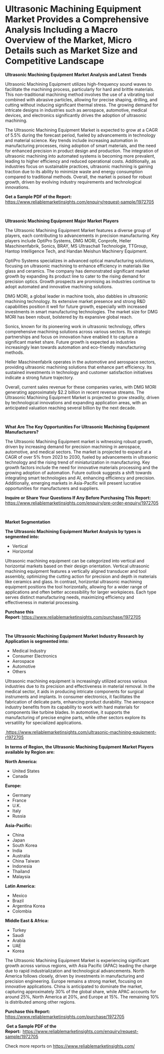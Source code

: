 <p><h1>Ultrasonic Machining Equipment Market Provides a Comprehensive Analysis Including a Macro Overview of the Market, Micro Details such as Market Size and Competitive Landscape</h1></p><p><strong>Ultrasonic Machining Equipment Market Analysis and Latest Trends</strong></p>
<p><p>Ultrasonic Machining Equipment utilizes high-frequency sound waves to facilitate the machining process, particularly for hard and brittle materials. This non-traditional machining method involves the use of a vibrating tool combined with abrasive particles, allowing for precise shaping, drilling, and cutting without inducing significant thermal stress. The growing demand for intricate designs in industries such as aerospace, automotive, medical devices, and electronics significantly drives the adoption of ultrasonic machining.</p><p>The Ultrasonic Machining Equipment Market is expected to grow at a CAGR of 5.5% during the forecast period, fueled by advancements in technology and material science. Key trends include increasing automation in manufacturing processes, rising adoption of smart materials, and the need for enhanced precision in product design and production. The integration of ultrasonic machining into automated systems is becoming more prevalent, leading to higher efficiency and reduced operational costs. Additionally, as industries focus on sustainable practices, ultrasonic machining is gaining traction due to its ability to minimize waste and energy consumption compared to traditional methods. Overall, the market is poised for robust growth, driven by evolving industry requirements and technological innovations.</p></p>
<p><strong>Get a Sample PDF of the Report:&nbsp;</strong> <a href="https://www.reliablemarketinsights.com/enquiry/request-sample/1972705?utm_campaign=2441&utm_medium=2&utm_source=Github&utm_content=ia&utm_term=10042025&utm_id=ultrasonic-machining-equipment">https://www.reliablemarketinsights.com/enquiry/request-sample/1972705</a></p>
<p>&nbsp;</p>
<p><strong>Ultrasonic Machining Equipment Major Market Players</strong></p>
<p><p>The Ultrasonic Machining Equipment Market features a diverse group of players, each contributing to advancements in precision manufacturing. Key players include OptiPro Systems, DMG MORI, Conprofe, Heller Maschinenfabrik, Sonics, BRAY, MS Ultraschall Technologie, TTGroup, Hantop Intelligence Tech, and Handan Meishun Machinery Equipment.</p><p>OptiPro Systems specializes in advanced optical manufacturing solutions, focusing on ultrasonic machining to enhance efficiency in materials like glass and ceramics. The company has demonstrated significant market growth by expanding its product line to cater to the rising demand for precision optics. Growth prospects are promising as industries continue to adopt automated and innovative machining solutions.</p><p>DMG MORI, a global leader in machine tools, also dabbles in ultrasonic machining technology. Its extensive market presence and strong R&D capabilities position it well for future growth, especially with increased investments in smart manufacturing technologies. The market size for DMG MORI has been robust, bolstered by its expansive global reach.</p><p>Sonics, known for its pioneering work in ultrasonic technology, offers comprehensive machining solutions across various sectors. Its strategic partnerships and focus on innovation have enabled it to capture a significant market share. Future growth is expected as industries increasingly lean towards automation and eco-friendly manufacturing methods.</p><p>Heller Maschinenfabrik operates in the automotive and aerospace sectors, providing ultrasonic machining solutions that enhance part efficiency. Its sustained investments in technology and customer satisfaction initiatives indicate a strong future trajectory.</p><p>Overall, current sales revenue for these companies varies, with DMG MORI generating approximately $2.2 billion in recent revenue streams. The Ultrasonic Machining Equipment Market is projected to grow steadily, driven by technological innovations and expanding application areas, with an anticipated valuation reaching several billion by the next decade.</p></p>
<p>&nbsp;</p>
<p><strong>What Are The Key Opportunities For Ultrasonic Machining Equipment Manufacturers?</strong></p>
<p><p>The Ultrasonic Machining Equipment market is witnessing robust growth, driven by increasing demand for precision machining in aerospace, automotive, and medical sectors. The market is projected to expand at a CAGR of over 5% from 2023 to 2030, fueled by advancements in ultrasonic technology and the rising trend of miniaturization in manufacturing. Key growth factors include the need for innovative materials processing and the growing adoption of automation. Future outlook suggests a shift towards integrating smart technologies and AI, enhancing efficiency and precision. Additionally, emerging markets in Asia-Pacific will present lucrative opportunities for manufacturers and suppliers.</p></p>
<p><strong>Inquire or Share Your Questions If Any Before Purchasing This Report:</strong> <a href="https://www.reliablemarketinsights.com/enquiry/pre-order-enquiry/1972705?utm_campaign=2441&utm_medium=2&utm_source=Github&utm_content=ia&utm_term=10042025&utm_id=ultrasonic-machining-equipment">https://www.reliablemarketinsights.com/enquiry/pre-order-enquiry/1972705</a></p>
<p>&nbsp;</p>
<p><strong>Market Segmentation</strong></p>
<p><strong>The Ultrasonic Machining Equipment Market Analysis by types is segmented into:</strong></p>
<p><ul><li>Vertical</li><li>Horizontal</li></ul></p>
<p><p>Ultrasonic machining equipment can be categorized into vertical and horizontal markets based on their design orientation. Vertical ultrasonic machining equipment features a vertically aligned transducer and tool assembly, optimizing the cutting action for precision and depth in materials like ceramics and glass. In contrast, horizontal ultrasonic machining equipment positions the tool horizontally, allowing for a wider range of applications and often better accessibility for larger workpieces. Each type serves distinct manufacturing needs, maximizing efficiency and effectiveness in material processing.</p></p>
<p><strong>Purchase this Report:&nbsp;</strong><a href="https://www.reliablemarketinsights.com/purchase/1972705?utm_campaign=2441&utm_medium=2&utm_source=Github&utm_content=ia&utm_term=10042025&utm_id=ultrasonic-machining-equipment">https://www.reliablemarketinsights.com/purchase/1972705</a></p>
<p>&nbsp;</p>
<p><strong>The Ultrasonic Machining Equipment Market Industry Research by Application is segmented into:</strong></p>
<p><ul><li>Medical Industry</li><li>Consumer Electronics</li><li>Aerospace</li><li>Automotive</li><li>Others</li></ul></p>
<p><p>Ultrasonic machining equipment is increasingly utilized across various industries due to its precision and effectiveness in material removal. In the medical sector, it aids in producing intricate components for surgical instruments and implants. In consumer electronics, it facilitates the fabrication of delicate parts, enhancing product durability. The aerospace industry benefits from its capability to work with hard materials for components like turbine blades. In automotive, it supports the manufacturing of precise engine parts, while other sectors explore its versatility for specialized applications.</p></p>
<p><a href="https://www.reliablemarketinsights.com/ultrasonic-machining-equipment-r1972705?utm_campaign=2441&utm_medium=2&utm_source=Github&utm_content=ia&utm_term=10042025&utm_id=ultrasonic-machining-equipment">&nbsp;https://www.reliablemarketinsights.com/ultrasonic-machining-equipment-r1972705</a></p>
<p><strong>In terms of Region, the Ultrasonic Machining Equipment Market Players available by Region are:</strong></p>
<p>
    <p> <strong> North America: </strong>
        <ul>
            <li>United States</li>
            <li>Canada</li>
        </ul>
        </p> 
    <p> <strong> Europe: </strong>
        <ul>
            <li>Germany</li>
            <li>France</li>
            <li>U.K.</li>
            <li>Italy</li>
            <li>Russia</li>
        </ul>
        </p> 
    <p> <strong> Asia-Pacific: </strong>
        <ul>
            <li>China</li>
            <li>Japan</li>
            <li>South Korea</li>
            <li>India</li>
            <li>Australia</li>
            <li>China Taiwan</li>
            <li>Indonesia</li>
            <li>Thailand</li>
            <li>Malaysia</li>
        </ul>
        </p> 
    <p> <strong> Latin America: </strong>
        <ul>
            <li>Mexico</li>
            <li>Brazil</li>
            <li>Argentina Korea</li>
            <li>Colombia</li>
        </ul>
        </p> 
    <p> <strong> Middle East & Africa: </strong>
        <ul>
            <li>Turkey</li>
            <li>Saudi</li>
            <li>Arabia</li>
            <li>UAE</li>
            <li>Korea</li>
        </ul>
    </p>
    </p>
<p><p>The Ultrasonic Machining Equipment Market is experiencing significant growth across various regions, with Asia Pacific (APAC) leading the charge due to rapid industrialization and technological advancements. North America follows closely, driven by investments in manufacturing and precision engineering. Europe remains a strong market, focusing on innovative applications. China is anticipated to dominate the market, capturing approximately 30% of the global share, while APAC accounts for around 25%, North America at 20%, and Europe at 15%. The remaining 10% is distributed among other regions.</p></p>
<p><strong>Purchase this Report: </strong><a href="https://www.reliablemarketinsights.com/purchase/1972705?utm_campaign=2441&utm_medium=2&utm_source=Github&utm_content=ia&utm_term=10042025&utm_id=ultrasonic-machining-equipment">https://www.reliablemarketinsights.com/purchase/1972705</a></p>
<p>&nbsp;<strong>Get a Sample PDF of the Report:&nbsp;&nbsp;</strong><a href="https://www.reliablemarketinsights.com/enquiry/request-sample/1972705?utm_campaign=2441&utm_medium=2&utm_source=Github&utm_content=ia&utm_term=10042025&utm_id=ultrasonic-machining-equipment">https://www.reliablemarketinsights.com/enquiry/request-sample/1972705</a></p>
<p><strong></strong></p>
<p>Check more reports on <a href="https://www.reliablemarketinsights.com/?utm_campaign=2441&utm_medium=2&utm_source=Github&utm_content=ia&utm_term=10042025&utm_id=ultrasonic-machining-equipment">https://www.reliablemarketinsights.com/</a></p>